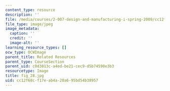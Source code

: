 ```yaml
---
content_type: resource
description: ''
file: /media/courses/2-007-design-and-manufacturing-i-spring-2009/cc12f68cf17eab4a20a695bd54b38957_fig_28.jpg
file_type: image/jpeg
image_metadata:
  caption: ''
  credit: ''
  image-alt: ''
learning_resource_types: []
ocw_type: OCWImage
parent_title: Related Resources
parent_type: CourseSection
parent_uid: c0d3813c-a4ed-be21-cec9-d5b74598e3b3
resourcetype: Image
title: fig_28.jpg
uid: cc12f68c-f17e-ab4a-20a6-95bd54b38957
---
```

